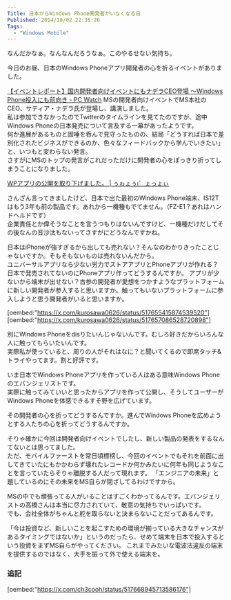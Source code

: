 ```yaml
---
Title: 日本からWindows Phone開発者がいなくなる日
Published: 2014/10/02 22:35:26
Tags:
  - "Windows Mobile"
---
```

なんだかなぁ。なんなんだろうなぁ。このやるせない気持ち。

今日のお昼、日本のWindows Phoneアプリ開発者の心を折るイベントがありました。


[【イベントレポート】国内開発者向けイベントにもナデラCEO登場 〜Windows Phone投入にも前向き - PC Watch](http://pc.watch.impress.co.jp/docs/news/event/20141002_669576.html)
MSの開発者向けイベントでMS本社のCEO、サティア・ナデラ氏が登場し、講演しました。  
私は参加できなかったのでTwitterのタイムラインを見てたのですが、途中Windows Phoneの日本発売について言及する一幕があったようです。  
何か進展があるものと固唾を呑んで見守ったものの、結局「どうすれば日本で差別化されたビジネスができるのか、色々なフィードバックから学んでいきたい」と、いつもと変わらない発言。  
さすがにMSのトップの発言がこれだっただけに開発者の心をぽっきり折ってしまうことになりました。

[WPアプリの公開を取り下げました。 | ぅゎょぅι゛ょっょぃ](http://kurosawa0626.wordpress.com/2014/10/02/wp%e3%82%a2%e3%83%97%e3%83%aa%e3%81%ae%e5%85%ac%e9%96%8b%e3%82%92%e5%8f%96%e3%82%8a%e4%b8%8b%e3%81%92%e3%81%be%e3%81%97%e3%81%9f%e3%80%82/)

さんざん言ってきましたけど、日本で出た最初のWindows Phone端末、IS12Tはもう3年も前の製品です。あれから一機種もでてません。（FZ-E1？あれはハンドヘルドです）  
企業責任とか偉そうなことを言うつもりはないんですけど、一機種だけだしてその後なんの音沙汰もないってさすがにどうなんですかね。

日本はiPhoneが強すぎるから出しても売れない？そんなのわかりきったことじゃないですか。そもそもないものは売れないんだから。  
ユニバーサルアプリなら少ない労力でストアアプリとPhoneアプリが作れる？ 日本で発売されてないのにPhoneアプリ作ってどうするんですか。
アプリが少ないから端末が出せない？古参の開発者が愛想をつかすようなプラットフォームに新しい開発者が参入すると思いますか。触ってもいないプラットフォームに参入しようと思う開発者がいると思いますか。

[oembed:"https://x.com/kurosawa0626/status/517655415874539520"]
[oembed:"https://x.com/kurosawa0626/status/517657086528720898"]

別にWindows Phoneをdisりたいんじゃないんです。むしろ好きだからいろんな人に触ってもらいたいんです。  
実際私が使っていると、周りの人がそれはなに？と聞いてくるので即席タッチ&トライやってます。割と好評です。

いま日本でWindows Phoneアプリを作っている人はある意味Windows Phoneのエバンジェリストです。  
実際に触ってみていいと思ったからアプリを作って公開し、そうしてユーザーがWindows Phoneを体感できるすそ野を広げています。

その開発者の心を折ってどうするんですか。進んでWindows Phoneを広めようとする人たちの心を折ってどうするんですか。

そりゃ確かに今回は開発者向けイベントでしたし、新しい製品の発表をするなんてないとは思ってました。  
ただ、モバイルファーストを常日頃標榜し、今回のイベントでもそれを前面に出してきていたにもかかわらず壊れたレコードか何かみたいに何年も同じようなことを言っていたらそりゃ離脱する人だって現れます。
「エンジニアの未来」と題しているのにその未来をMS自らが閉ざしてるわけですから。

MSの中でも頑張ってる人がいることはすごくわかってるんです。エバンジェリストの高橋さんは本当に尽力されていて、敬意の気持ちでいっぱいです。  
でも、会社全体がちゃんと舵を取らないと決まらないことだってあるんです。

「今は投資など、新しいことを起こすための環境が揃っている大きなチャンスがあるタイミングではないか」というのだったら、せめて端末を日本で投入するという投資をまずMS自らがやってください。
これまでみたいな電波法違反の端末を提供するのではなく、大手を振って外で使える端末を。

### 追記

[oembed:"https://x.com/ch3cooh/status/517668945713586176"]